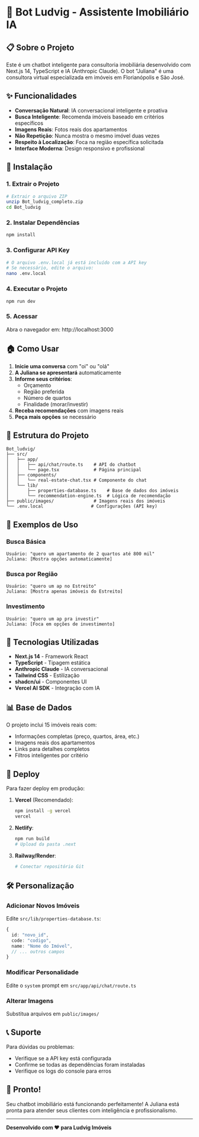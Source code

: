 # 🤖 Bot Ludvig - Assistente Imobiliário IA

## 📋 Sobre o Projeto

Este é um chatbot inteligente para consultoria imobiliária desenvolvido com Next.js 14, TypeScript e IA (Anthropic Claude). O bot "Juliana" é uma consultora virtual especializada em imóveis em Florianópolis e São José.

## ✨ Funcionalidades

- **Conversação Natural**: IA conversacional inteligente e proativa
- **Busca Inteligente**: Recomenda imóveis baseado em critérios específicos
- **Imagens Reais**: Fotos reais dos apartamentos
- **Não Repetição**: Nunca mostra o mesmo imóvel duas vezes
- **Respeito à Localização**: Foca na região específica solicitada
- **Interface Moderna**: Design responsivo e profissional

## 🚀 Instalação

### 1. Extrair o Projeto
```bash
# Extrair o arquivo ZIP
unzip Bot_ludvig_completo.zip
cd Bot_ludvig
```

### 2. Instalar Dependências
```bash
npm install
```

### 3. Configurar API Key
```bash
# O arquivo .env.local já está incluído com a API key
# Se necessário, edite o arquivo:
nano .env.local
```

### 4. Executar o Projeto
```bash
npm run dev
```

### 5. Acessar
Abra o navegador em: http://localhost:3000

## 🏠 Como Usar

1. **Inicie uma conversa** com "oi" ou "olá"
2. **A Juliana se apresentará** automaticamente
3. **Informe seus critérios**:
   - Orçamento
   - Região preferida
   - Número de quartos
   - Finalidade (morar/investir)
4. **Receba recomendações** com imagens reais
5. **Peça mais opções** se necessário

## 📁 Estrutura do Projeto

```
Bot_ludvig/
├── src/
│   ├── app/
│   │   ├── api/chat/route.ts    # API do chatbot
│   │   └── page.tsx             # Página principal
│   ├── components/
│   │   └── real-estate-chat.tsx # Componente do chat
│   └── lib/
│       ├── properties-database.ts    # Base de dados dos imóveis
│       └── recommendation-engine.ts  # Lógica de recomendação
├── public/images/               # Imagens reais dos imóveis
└── .env.local                  # Configurações (API key)
```

## 🎯 Exemplos de Uso

### Busca Básica
```
Usuário: "quero um apartamento de 2 quartos até 800 mil"
Juliana: [Mostra opções automaticamente]
```

### Busca por Região
```
Usuário: "quero um ap no Estreito"
Juliana: [Mostra apenas imóveis do Estreito]
```

### Investimento
```
Usuário: "quero um ap pra investir"
Juliana: [Foca em opções de investimento]
```

## 🔧 Tecnologias Utilizadas

- **Next.js 14** - Framework React
- **TypeScript** - Tipagem estática
- **Anthropic Claude** - IA conversacional
- **Tailwind CSS** - Estilização
- **shadcn/ui** - Componentes UI
- **Vercel AI SDK** - Integração com IA

## 📊 Base de Dados

O projeto inclui 15 imóveis reais com:
- Informações completas (preço, quartos, área, etc.)
- Imagens reais dos apartamentos
- Links para detalhes completos
- Filtros inteligentes por critério

## 🚀 Deploy

Para fazer deploy em produção:

1. **Vercel** (Recomendado):
   ```bash
   npm install -g vercel
   vercel
   ```

2. **Netlify**:
   ```bash
   npm run build
   # Upload da pasta .next
   ```

3. **Railway/Render**:
   ```bash
   # Conectar repositório Git
   ```

## 🛠️ Personalização

### Adicionar Novos Imóveis
Edite `src/lib/properties-database.ts`:
```typescript
{
  id: "novo_id",
  code: "codigo",
  name: "Nome do Imóvel",
  // ... outros campos
}
```

### Modificar Personalidade
Edite o `system` prompt em `src/app/api/chat/route.ts`

### Alterar Imagens
Substitua arquivos em `public/images/`

## 📞 Suporte

Para dúvidas ou problemas:
- Verifique se a API key está configurada
- Confirme se todas as dependências foram instaladas
- Verifique os logs do console para erros

## 🎉 Pronto!

Seu chatbot imobiliário está funcionando perfeitamente! A Juliana está pronta para atender seus clientes com inteligência e profissionalismo.

---
**Desenvolvido com ❤️ para Ludvig Imóveis**
